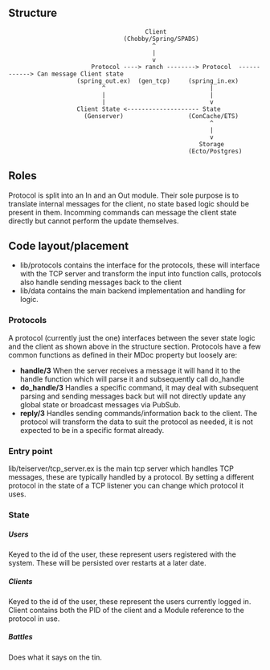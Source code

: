 ## Structure
```
                                      Client                                
                                (Chobby/Spring/SPADS)
                                        ^
                                        |
                                        v
                       Protocol ----> ranch --------> Protocol  ------------> Can message Client state
                   (spring_out.ex)  (gen_tcp)     (spring_in.ex)
                          ^                             |
                          |                             |
                          |                             v
                   Client State <-------------------- State
                     (Genserver)                  (ConCache/ETS)
                                                        ^
                                                        |
                                                        v
                                                     Storage
                                                  (Ecto/Postgres)
```

## Roles
Protocol is split into an In and an Out module. Their sole purpose is to translate internal messages for the client, no state based logic should be present in them. Incomming commands can message the client state directly but cannot perform the update themselves.

## Code layout/placement
- lib/protocols contains the interface for the protocols, these will interface with the TCP server and transform the input into function calls, protocols also handle sending messages back to the client
- lib/data contains the main backend implementation and handling for logic. 

### Protocols
A protocol (currently just the one) interfaces between the sever state logic and the client as shown above in the structure section. Protocols have a few common functions as defined in their MDoc property but loosely are:
- **handle/3** When the server receives a message it will hand it to the handle function which will parse it and subsequently call do_handle
- **do_handle/3** Handles a specific command, it may deal with subsequent parsing and sending messages back but will not directly update any global state or broadcast messages via PubSub.
- **reply/3** Handles sending commands/information back to the client. The protocol will transform the data to suit the protocol as needed, it is not expected to be in a specific format already.

### Entry point
lib/teiserver/tcp_server.ex is the main tcp server which handles TCP messages, these are typically handled by a protocol. By setting a different protocol in the state of a TCP listener you can change which protocol it uses.

### State
##### Users
Keyed to the id of the user, these represent users registered with the system. These will be persisted over restarts at a later date.

##### Clients
Keyed to the id of the user, these represent the users currently logged in. Client contains both the PID of the client and a Module reference to the protocol in use.

##### Battles
Does what it says on the tin.
